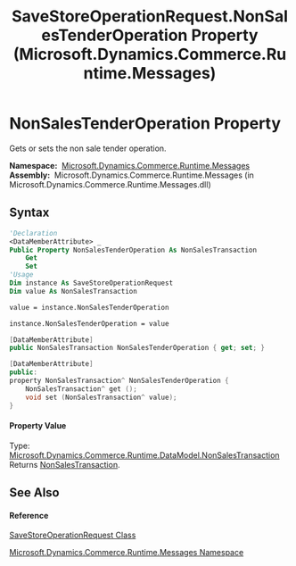 ﻿---
title: SaveStoreOperationRequest.NonSalesTenderOperation Property  (Microsoft.Dynamics.Commerce.Runtime.Messages)
TOCTitle: NonSalesTenderOperation Property
ms:assetid: P:Microsoft.Dynamics.Commerce.Runtime.Messages.SaveStoreOperationRequest.NonSalesTenderOperation
ms:mtpsurl: https://technet.microsoft.com/en-us/library/microsoft.dynamics.commerce.runtime.messages.savestoreoperationrequest.nonsalestenderoperation(v=AX.60)
ms:contentKeyID: 62214788
ms.date: 05/18/2015
mtps_version: v=AX.60
f1_keywords:
- Microsoft.Dynamics.Commerce.Runtime.Messages.SaveStoreOperationRequest.NonSalesTenderOperation
dev_langs:
- CSharp
- C++
- VB
---

# NonSalesTenderOperation Property

Gets or sets the non sale tender operation.

**Namespace:**  [Microsoft.Dynamics.Commerce.Runtime.Messages](microsoft-dynamics-commerce-runtime-messages-namespace.md)  
**Assembly:**  Microsoft.Dynamics.Commerce.Runtime.Messages (in Microsoft.Dynamics.Commerce.Runtime.Messages.dll)

## Syntax

``` vb
'Declaration
<DataMemberAttribute> _
Public Property NonSalesTenderOperation As NonSalesTransaction
    Get
    Set
'Usage
Dim instance As SaveStoreOperationRequest
Dim value As NonSalesTransaction

value = instance.NonSalesTenderOperation

instance.NonSalesTenderOperation = value
```

``` csharp
[DataMemberAttribute]
public NonSalesTransaction NonSalesTenderOperation { get; set; }
```

``` c++
[DataMemberAttribute]
public:
property NonSalesTransaction^ NonSalesTenderOperation {
    NonSalesTransaction^ get ();
    void set (NonSalesTransaction^ value);
}
```

#### Property Value

Type: [Microsoft.Dynamics.Commerce.Runtime.DataModel.NonSalesTransaction](nonsalestransaction-class-microsoft-dynamics-commerce-runtime-datamodel.md)  
Returns [NonSalesTransaction](nonsalestransaction-class-microsoft-dynamics-commerce-runtime-datamodel.md).  

## See Also

#### Reference

[SaveStoreOperationRequest Class](savestoreoperationrequest-class-microsoft-dynamics-commerce-runtime-messages.md)

[Microsoft.Dynamics.Commerce.Runtime.Messages Namespace](microsoft-dynamics-commerce-runtime-messages-namespace.md)

